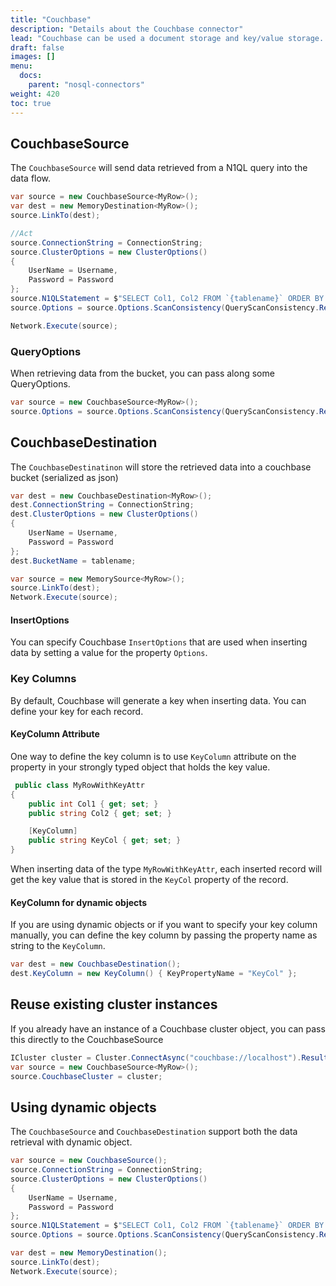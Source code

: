 ```yaml
---
title: "Couchbase"
description: "Details about the Couchbase connector"
lead: "Couchbase can be used a document storage and key/value storage. This article will give you an overview of the Couchbase connectors for ETLBox."
draft: false
images: []
menu:
  docs:
    parent: "nosql-connectors"
weight: 420
toc: true
---
```


## CouchbaseSource

The `CouchbaseSource` will send data retrieved from a N1QL query into the data flow.

```C#
var source = new CouchbaseSource<MyRow>();
var dest = new MemoryDestination<MyRow>();
source.LinkTo(dest);

//Act
source.ConnectionString = ConnectionString;
source.ClusterOptions = new ClusterOptions()
{
    UserName = Username,
    Password = Password
};
source.N1QLStatement = $"SELECT Col1, Col2 FROM `{tablename}` ORDER BY Col1";
source.Options = source.Options.ScanConsistency(QueryScanConsistency.RequestPlus);

Network.Execute(source);
```

### QueryOptions

When retrieving data from the bucket, you can pass along some QueryOptions.

```C#
var source = new CouchbaseSource<MyRow>();
source.Options = source.Options.ScanConsistency(QueryScanConsistency.RequestPlus);
```

## CouchbaseDestination

The `CouchbaseDestinatinon` will store the retrieved data into a couchbase bucket (serialized as json)

```C#
var dest = new CouchbaseDestination<MyRow>();
dest.ConnectionString = ConnectionString;
dest.ClusterOptions = new ClusterOptions()
{
    UserName = Username,
    Password = Password
};
dest.BucketName = tablename;

var source = new MemorySource<MyRow>();
source.LinkTo(dest);
Network.Execute(source);
```

#### InsertOptions

You can specify Couchbase `InsertOptions` that are used when inserting data by setting a value for the property `Options`.

### Key Columns

By default, Couchbase will generate a key when inserting data. You can define your key for each record.

#### KeyColumn Attribute

One way to define the key column is to use `KeyColumn` attribute on the property in your strongly typed object that holds the key value.

```C#
 public class MyRowWithKeyAttr
{
    public int Col1 { get; set; }
    public string Col2 { get; set; }

    [KeyColumn]
    public string KeyCol { get; set; }
}
```

When inserting data of the type `MyRowWithKeyAttr`, each inserted record will get the key value that is stored in the `KeyCol` property of the record.

#### KeyColumn for dynamic objects

If you are using dynamic objects or if you want to specify your key column manually, you can define the key column by passing the property name as string to the `KeyColumn`.

```C#
var dest = new CouchbaseDestination();
dest.KeyColumn = new KeyColumn() { KeyPropertyName = "KeyCol" };
```

## Reuse existing cluster instances

If you already have an instance of a Couchbase cluster object, you can pass this directly to the CouchbaseSource

```C#
ICluster cluster = Cluster.ConnectAsync("couchbase://localhost").Result;
var source = new CouchbaseSource<MyRow>();
source.CouchbaseCluster = cluster;
```

## Using dynamic objects

The `CouchbaseSource` and `CouchbaseDestination` support both the data retrieval with dynamic object.

```C#
var source = new CouchbaseSource();
source.ConnectionString = ConnectionString;
source.ClusterOptions = new ClusterOptions()
{
    UserName = Username,
    Password = Password
};
source.N1QLStatement = $"SELECT Col1, Col2 FROM `{tablename}` ORDER BY Col1";
source.Options = source.Options.ScanConsistency(QueryScanConsistency.RequestPlus);

var dest = new MemoryDestination();
source.LinkTo(dest);
Network.Execute(source);
```
